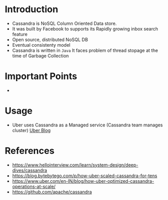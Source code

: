 # Introduction
- Cassandra is NoSQL Column Oriented Data store.
- It was built by Facebook to supports its Rapidly growing inbox search feature
- Open source, distributed NoSQL DB
- Eventual consistenty model
- Cassandra is written in `Java` It faces problem of thread stopage at the time of Garbage Collection

# Important Points
- 

# Usage
- Uber uses Cassandra as a Managed service (Cassandra team manages cluster) [Uber Blog](https://www.uber.com/en-IN/blog/how-uber-optimized-cassandra-operations-at-scale/)

# References
- https://www.hellointerview.com/learn/system-design/deep-dives/cassandra
- https://blog.bytebytego.com/p/how-uber-scaled-cassandra-for-tens
- https://www.uber.com/en-IN/blog/how-uber-optimized-cassandra-operations-at-scale/
- https://github.com/apache/cassandra